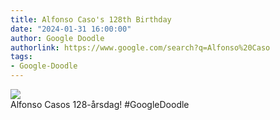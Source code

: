 ```yaml
---
title: Alfonso Caso's 128th Birthday
date: "2024-01-31 16:00:00"
author: Google Doodle
authorlink: https://www.google.com/search?q=Alfonso%20Caso
tags:
- Google-Doodle
---
```

<img src="https://www.google.com/logos/doodles/2024/alfonso-casos-128th-birthday-6753651837109183.6-l.png" referrerpolicy="no-referrer"><br>Alfonso Casos 128-årsdag! #GoogleDoodle